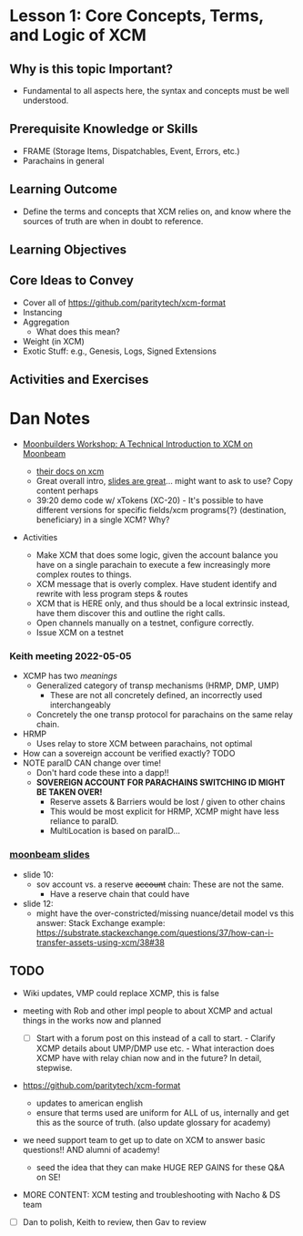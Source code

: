 # Lesson 1: Core Concepts, Terms, and Logic of XCM

## Why is this topic Important?

- Fundamental to all aspects here, the syntax and concepts must be well understood.

## Prerequisite Knowledge or Skills

- FRAME (Storage Items, Dispatchables, Event, Errors, etc.)
- Parachains in general

## Learning Outcome

- Define the terms and concepts that XCM relies on, and know where the sources of truth are when in doubt to reference.

## Learning Objectives

## Core Ideas to Convey

- Cover all of https://github.com/paritytech/xcm-format
- Instancing
- Aggregation
  - What does this mean?
- Weight (in XCM)
- Exotic Stuff: e.g., Genesis, Logs, Signed Extensions

## Activities and Exercises

# Dan Notes

- [Moonbuilders Workshop: A Technical Introduction to XCM on Moonbeam](https://www.youtube.com/watch?v=5HD5rFBqvQ4)

  - [their docs on xcm](https://docs.moonbeam.network/builders/xcm/overview/)
  - Great overall intro, [slides are great](https://docs.google.com/presentation/d/1dKZiP1LUltfjJ4cHiB1XtJAGla3sngXSc7sFj84zRKk/)...
    might want to ask to use?
    Copy content perhaps
  - 39:20 demo code w/ xTokens (XC-20) - It's possible to have different versions for specific fields/xcm programs{?} (destination, beneficiary) in a single XCM?
    Why?

- Activities
  - Make XCM that does some logic, given the account balance you have on a single parachain to execute a few increasingly more complex routes to things.
  - XCM message that is overly complex.
    Have student identify and rewrite with less program steps & routes
  - XCM that is HERE only, and thus should be a local extrinsic instead, have them discover this and outline the right calls.
  - Open channels manually on a testnet, configure correctly.
  - Issue XCM on a testnet

### Keith meeting 2022-05-05

- XCMP has two _meanings_
  - Generalized category of transp mechanisms (HRMP, DMP, UMP)
    - These are not all concretely defined, an incorrectly used interchangeably
  - Concretely the one transp protocol for parachains on the same relay chain.
- HRMP
  - Uses relay to store XCM between parachains, not optimal
- How can a sovereign account be verified exactly?
  TODO
- NOTE paraID CAN change over time!
  - Don't hard code these into a dapp!!
  - **SOVEREIGN ACCOUNT FOR PARACHAINS SWITCHING ID MIGHT BE TAKEN OVER!**
    - Reserve assets & Barriers would be lost / given to other chains
    - This would be most explicit for HRMP, XCMP might have less reliance to paraID.
    - MultiLocation is based on paraID...

### [moonbeam slides](https://docs.google.com/presentation/d/1dKZiP1LUltfjJ4cHiB1XtJAGla3sngXSc7sFj84zRKk/edit#slide=id.g112909de4e6_0_92)

- slide 10:
  - sov account vs. a reserve ~~account~~ chain: These are not the same.
    - Have a reserve chain that could have
- slide 12:
  - might have the over-constricted/missing nuance/detail model vs this answer: Stack Exchange example: https://substrate.stackexchange.com/questions/37/how-can-i-transfer-assets-using-xcm/38#38

## TODO

- Wiki updates, VMP could replace XCMP, this is false
- meeting with Rob and other impl people to about XCMP and actual things in the works now and planned
  - [ ] Start with a forum post on this instead of a call to start. - Clarify XCMP details about UMP/DMP use etc. - What interaction does XCMP have with relay chian now and in the future?
        In detail, stepwise.
- https://github.com/paritytech/xcm-format

  - updates to american english
  - ensure that terms used are uniform for ALL of us, internally and get this as the source of truth.
    (also update glossary for academy)

- we need support team to get up to date on XCM to answer basic questions!! AND alumni of academy!

  - seed the idea that they can make HUGE REP GAINS for these Q&A on SE!

- MORE CONTENT: XCM testing and troubleshooting with Nacho & DS team

- [ ] Dan to polish, Keith to review, then Gav to review
